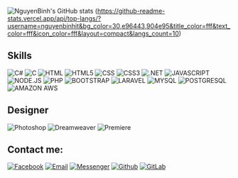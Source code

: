 ![NguyenBinh's GitHub stats](https://github-readme-stats.vercel.app/api?username=nguyenbinhit&bg_color=30,e96443,904e95&title_color=fff&text_color=fff&icon_color=fff&hide_border=false&include_all_commits=false&count_private=true&show_icons=true) (https://github-readme-stats.vercel.app/api/top-langs/?username=nguyenbinhit&bg_color=30,e96443,904e95&title_color=fff&text_color=fff&icon_color=fff&layout=compact&langs_count=10)

## Skills
![C#](https://img.shields.io/badge/C%23-239120?logo=c-sharp&logoColor=white)
![C](https://img.shields.io/badge/C-00599C?logo=c&logoColor=white)
![HTML](https://img.shields.io/badge/HTML-239120?logo=html5&logoColor=white)
![HTML5](https://img.shields.io/badge/HTML5-E34F26?logo=html5&logoColor=white)
![CSS](https://img.shields.io/badge/CSS-239120?logo=css3&logoColor=white)
![CSS3](https://img.shields.io/badge/CSS3-1572B6?logo=css3&logoColor=white)
![.NET](https://img.shields.io/badge/.NET-5C2D91?logo=.net&logoColor=white)
![JAVASCRIPT](https://img.shields.io/badge/JavaScript-F7DF1E?logo=javascript&logoColor=black)
![NODE.JS](https://img.shields.io/badge/Node.js-43853D?logo=node.js&logoColor=white)
![PHP](https://img.shields.io/badge/PHP-777BB4?logo=php&logoColor=white)
![BOOTSTRAP](https://img.shields.io/badge/Bootstrap-563D7C?logo=bootstrap&logoColor=white)
![LARAVEL](https://img.shields.io/badge/Laravel-FF2D20?logo=laravel&logoColor=white)
![MYSQL](https://img.shields.io/badge/MySQL-00000F?logo=mysql&logoColor=white)
![POSTGRESQL](https://img.shields.io/badge/PostgreSQL-316192?logo=postgresql&logoColor=white)
![AMAZON AWS](https://img.shields.io/badge/Amazon_AWS-232F3E?logo=amazon-aws&logoColor=white)

## Designer
![Photoshop](https://aleen42.github.io/badges/src/photoshop.svg)
![Dreamweaver](https://aleen42.github.io/badges/src/dreamweaver.svg)
![Premiere](https://aleen42.github.io/badges/src/premiere.svg)

## Contact me:
[![Facebook](https://img.shields.io/badge/Facebook-1877F2?logo=Facebook&logoColor=white)](https://facebook.com/nguyenbinhltv)
[![Email](https://img.shields.io/badge/Gmail-D14836?logo=gmail&logoColor=white)](nguyenbinhltv@gmail.com)
[![Messenger](https://img.shields.io/badge/Messenger-00B2FF?logo=messenger&logoColor=white)](https://facebook.com/nguyenbinhltv)
[![Github](https://img.shields.io/badge/GitHub-100000?logo=github&logoColor=white)](https://github.com/nguyenbinhit)
[![GitLab](https://img.shields.io/badge/GitLab-330F63?logo=github&logoColor=white)](https://github.com/nguyenbinhit)
